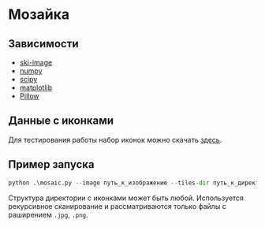 # Мозайка

## Зависимости

* [ski-image](https://scikit-image.org/)
* [numpy](https://docs.scipy.org/doc/numpy/index.html)
* [scipy](https://www.scipy.org/)
* [matplotlib](https://matplotlib.org/)
* [Pillow](https://pillow.readthedocs.io/en/stable/index.html)

## Данные с иконками 

Для тестирования работы набор иконок можно скачать [здесь](https://www.kaggle.com/danhendrycks/icons50).

## Пример запуска
```python
python .\mosaic.py --image путь_к_изображению --tiles-dir путь_к_директории_с_иконками
```
 Структура директории с иконками может быть любой. Используется рекурсивное сканирование и рассматриваются только файлы с раширением `.jpg`, `.png`.